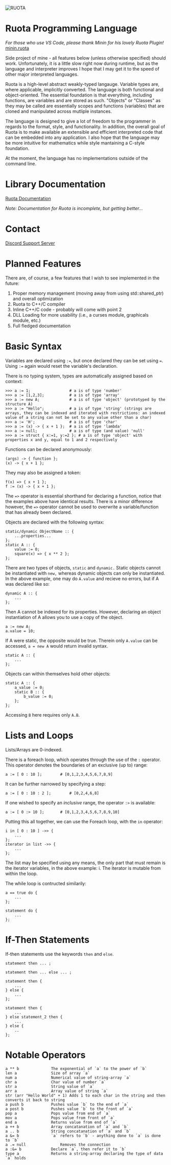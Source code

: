 ![RUOTA](https://raw.githubusercontent.com/Agilulfulus/Ruota/master/LogoIdeas/LogoBanner.png)

# Ruota Programming Language

_For those who use VS Code, please thank Minin for his lovely Ruota Plugin!_ [minin.ruota][1]

Side project of mine - all features below (unless otherwise specified) should work. Unfortunately, it is a little slow right now during runtime, but as the language and interpreter improves I hope that I may get it to the speed of other major interpreted languages.

Ruota is a high-level abstract weakly-typed langauge. Variable types are, where applicable, implicitly converted. The language is both functional and object-oriented. The essential foundation is that everything, including functions, are variables and are stored as such. "Objects" or "Classes" as they may be called are essentially scopes and functions (variables) that are cloned and manipulated across mutliple instances. 

The language is designed to give a lot of freedom to the programmer in regards to the format, style, and functionality. In addition, the overall goal of Ruota is to make available an extensible and efficient interpreted code that can be embedded into any application. I also hope that the language may be more intuitive for mathematics while style mantaining a C-style foundation.

At the moment, the language has no implementations outside of the command line.

# Library Documentation

[Ruota Documentation][2]

_Note: Documentation for Ruota is incomplete, but getting better..._

# Contact

[Discord Support Server][3]

# Planned Features

There are, of course, a few features that I wish to see implemented in the future:

1.	Proper memory management (moving away from using std::shared_ptr) and overall optimization
2.	Ruota to C++/C compiler
3.	Inline C++/C code - probably will come with point 2
4.	DLL Loading for more usability (i.e., a curses module, graphicals module, etc.)
5.	Full fledged documentation

# Basic Syntax

Variables are declared using `:=`, but once declared they can be set using `=`. Using `:=` again would reset the variable's declaration.

There is no typing system, types are automatically assigned based on context:

	>>>	a := 1;					# a is of type 'number'
	>>>	a := [1,2,3];			# a is of type 'array'
	>>>	a := new A;				# a is of type 'object' (prototyped by the structure A)
	>>>	a := "Hello";			# a is of type 'string' (strings are arrays, they can be indexed and iterated with restrictions: an indexed value of a string can not be set to any value other than a char)
	>>>	a := 'H';				# a is of type 'char'
	>>>	a := (x) -> { x + 1 };	# a is of type 'lambda'
	>>>	a := null;				# a is of type (and value) 'null'
	>>> a := struct { x:=1, y:=2 };	# a is of type 'object' with properties x and y, equal to 1 and 2 respectively

Functions can be declared anonymously:

	(args) -> { function };
	(x) -> { x + 1 };

They may also be assigned a token:

	f(x) => { x + 1 };
	f := (x) -> { x + 1 };

The `=>` operator is essential shorthand for declaring a function, notice that the examples above have identical results. There is a minor difference however, the `=>` operator cannot be used to overwrite a variable/function that has already been declared.

Objects are declared with the following syntax:

	static/dynamic ObjectName :: {
		...properties...
	};
	static A :: {
		value := 0;
		square(x) => { x ** 2 };
	};

There are two types of objects, `static` and `dynamic.` Static objects cannot be instantiated with `new,` whereas dynamic objects can only be instantiated. In the above example, one may do `A.value` and recieve no errors, but if A was declared like so:

	dynamic A :: {
		...
	};

Then A cannot be indexed for its properties. However, declaring an object instantiation of A allows you to use a copy of the object.

	a := new A;
	a.value = 10;

If A were static, the opposite would be true. Therein only `A.value` can be accessed, `a = new A` would return invalid syntax.

	static A :: {
		...
	};

Objects can within themselves hold other objects:

	static A :: {
		a_value := 0;
		static B :: {
			b_value := 0;
		};
	};

Accessing `B` here requires only `A.B`.

# Lists and Loops

Lists/Arrays are 0-indexed.

There is a foreach loop, which operates through the use of the `:` operator. This operator denotes the boundaries of an exclusive (up to) range:

	a := [ 0 : 10 ];		# [0,1,2,3,4,5,6,7,8,9]

It can be further narrowed by specifying a step:

	a := [ 0 : 10 : 2 ];		# [0,2,4,6,8]

If one wished to specify an _inclusive_ range, the operator `:>` is available:

	a := [ 0 :> 10 ];		# [0,1,2,3,4,5,6,7,8,9,10]

Putting this all together, we can use the Foreach loop, with the `in` operator:

	i in [ 0 : 10 ] ->> {
		...
	};
	iterator in list ->> {
		...
	};

The list may be specified using any means, the only part that must remain is the iterator variables, in the above example: i. The iterator is mutable from within the loop.

The while loop is contructed similarily:

	a == true do {
		...
	};

	statement do {
		...
	};

# If-Then Statements

If-then statements use the keywords `then` and `else`.

	statement then ... ;

	statement then ... else ... ;

	statement then {
		...
	} else {
		...
	};

	statement then {
		...
	} else statement_2 then {
		...
	} else {
		..
	};

# Notable Operators

	a ** b			    The exponential of `a` to the power of `b`
	len a			    Size of array `a`
	num a			    Numerical value of string-array `a`
	chr a			    Char value of number `a`
	str a			    String value of `a`
	arr a			    Array value of string `a`
	str (arr "Hello World" + 1) Adds 1 to each char in the string and then converts it back to string
	a push b		    Pushes value `b` to the end of `a`
	a post b		    Pushes value `b` to the front of `a`
	pop a			    Pops value from end of `a`
	mov a			    Pops value from front of `a`
	end a			    Returns value from end of `a`
	a ++ b			    Array concatanation of `a` and `b`
	a .. b			    String concatanation of `a` and `b`
	a &= b			    `a` refers to `b` - anything done to `a` is done to `b`
	a .= null      	  	    Removes the connection
	a :&= b			    Declare `a`, then refer it to `b`
	type a			    Returns a string-array declaring the type of data `a` holds

[1]:https://marketplace.visualstudio.com/items?itemName=minin.ruota#overview
[2]:https://ruota-lang.github.io/Ruota-Docs/index.html
[3]:https://discord.gg/UCWbyb9
